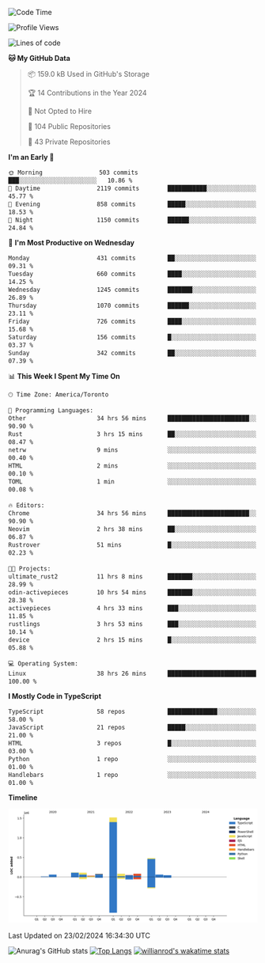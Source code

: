 <!--START_SECTION:waka-->
![Code Time](http://img.shields.io/badge/Code%20Time-1%2C239%20hrs%2026%20mins-blue)

![Profile Views](http://img.shields.io/badge/Profile%20Views-1-blue)

![Lines of code](https://img.shields.io/badge/From%20Hello%20World%20I%27ve%20Written-2.7%20million%20lines%20of%20code-blue)

**🐱 My GitHub Data** 

> 📦 159.0 kB Used in GitHub's Storage 
 > 
> 🏆 14 Contributions in the Year 2024
 > 
> 🚫 Not Opted to Hire
 > 
> 📜 104 Public Repositories 
 > 
> 🔑 43 Private Repositories 
 > 
**I'm an Early 🐤** 

```text
🌞 Morning                503 commits         ███░░░░░░░░░░░░░░░░░░░░░░   10.86 % 
🌆 Daytime                2119 commits        ███████████░░░░░░░░░░░░░░   45.77 % 
🌃 Evening                858 commits         █████░░░░░░░░░░░░░░░░░░░░   18.53 % 
🌙 Night                  1150 commits        ██████░░░░░░░░░░░░░░░░░░░   24.84 % 
```
📅 **I'm Most Productive on Wednesday** 

```text
Monday                   431 commits         ██░░░░░░░░░░░░░░░░░░░░░░░   09.31 % 
Tuesday                  660 commits         ████░░░░░░░░░░░░░░░░░░░░░   14.25 % 
Wednesday                1245 commits        ███████░░░░░░░░░░░░░░░░░░   26.89 % 
Thursday                 1070 commits        ██████░░░░░░░░░░░░░░░░░░░   23.11 % 
Friday                   726 commits         ████░░░░░░░░░░░░░░░░░░░░░   15.68 % 
Saturday                 156 commits         █░░░░░░░░░░░░░░░░░░░░░░░░   03.37 % 
Sunday                   342 commits         ██░░░░░░░░░░░░░░░░░░░░░░░   07.39 % 
```


📊 **This Week I Spent My Time On** 

```text
🕑︎ Time Zone: America/Toronto

💬 Programming Languages: 
Other                    34 hrs 56 mins      ███████████████████████░░   90.90 % 
Rust                     3 hrs 15 mins       ██░░░░░░░░░░░░░░░░░░░░░░░   08.47 % 
netrw                    9 mins              ░░░░░░░░░░░░░░░░░░░░░░░░░   00.40 % 
HTML                     2 mins              ░░░░░░░░░░░░░░░░░░░░░░░░░   00.10 % 
TOML                     1 min               ░░░░░░░░░░░░░░░░░░░░░░░░░   00.08 % 

🔥 Editors: 
Chrome                   34 hrs 56 mins      ███████████████████████░░   90.90 % 
Neovim                   2 hrs 38 mins       ██░░░░░░░░░░░░░░░░░░░░░░░   06.87 % 
Rustrover                51 mins             █░░░░░░░░░░░░░░░░░░░░░░░░   02.23 % 

🐱‍💻 Projects: 
ultimate_rust2           11 hrs 8 mins       ███████░░░░░░░░░░░░░░░░░░   28.99 % 
odin-activepieces        10 hrs 54 mins      ███████░░░░░░░░░░░░░░░░░░   28.38 % 
activepieces             4 hrs 33 mins       ███░░░░░░░░░░░░░░░░░░░░░░   11.85 % 
rustlings                3 hrs 53 mins       ███░░░░░░░░░░░░░░░░░░░░░░   10.14 % 
device                   2 hrs 15 mins       █░░░░░░░░░░░░░░░░░░░░░░░░   05.88 % 

💻 Operating System: 
Linux                    38 hrs 26 mins      █████████████████████████   100.00 % 
```

**I Mostly Code in TypeScript** 

```text
TypeScript               58 repos            ██████████████░░░░░░░░░░░   58.00 % 
JavaScript               21 repos            █████░░░░░░░░░░░░░░░░░░░░   21.00 % 
HTML                     3 repos             █░░░░░░░░░░░░░░░░░░░░░░░░   03.00 % 
Python                   1 repo              ░░░░░░░░░░░░░░░░░░░░░░░░░   01.00 % 
Handlebars               1 repo              ░░░░░░░░░░░░░░░░░░░░░░░░░   01.00 % 
```



**Timeline**

![Lines of Code chart](https://raw.githubusercontent.com/wise-introvert/wise-introvert/master/assets/bar_graph.png)


 Last Updated on 23/02/2024 16:34:30 UTC
<!--END_SECTION:waka-->

![Anurag's GitHub stats](https://github-readme-stats.vercel.app/api?username=wise-introvert&count_private=true&show_icons=true)
[![Top Langs](https://github-readme-stats.vercel.app/api/top-langs/?username=wise-introvert&langs_count=10)](https://github.com/anuraghazra/github-readme-stats)
[![willianrod's wakatime stats](https://github-readme-stats.vercel.app/api/wakatime?username=wiseintrovert)](https://github.com/anuraghazra/github-readme-stats)
